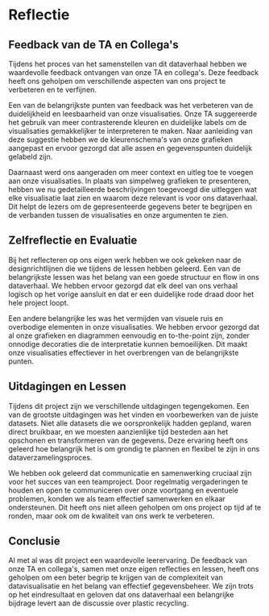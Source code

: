 # Reflectie

## Feedback van de TA en Collega's
Tijdens het proces van het samenstellen van dit dataverhaal hebben we waardevolle feedback ontvangen van onze TA en collega's. Deze feedback heeft ons geholpen om verschillende aspecten van ons project te verbeteren en te verfijnen. 

Een van de belangrijkste punten van feedback was het verbeteren van de duidelijkheid en leesbaarheid van onze visualisaties. Onze TA suggereerde het gebruik van meer contrasterende kleuren en duidelijke labels om de visualisaties gemakkelijker te interpreteren te maken. Naar aanleiding van deze suggestie hebben we de kleurenschema's van onze grafieken aangepast en ervoor gezorgd dat alle assen en gegevenspunten duidelijk gelabeld zijn.

Daarnaast werd ons aangeraden om meer context en uitleg toe te voegen aan onze visualisaties. In plaats van simpelweg grafieken te presenteren, hebben we nu gedetailleerde beschrijvingen toegevoegd die uitleggen wat elke visualisatie laat zien en waarom deze relevant is voor ons dataverhaal. Dit helpt de lezers om de gepresenteerde gegevens beter te begrijpen en de verbanden tussen de visualisaties en onze argumenten te zien.

## Zelfreflectie en Evaluatie
Bij het reflecteren op ons eigen werk hebben we ook gekeken naar de designrichtlijnen die we tijdens de lessen hebben geleerd. Een van de belangrijkste lessen was het belang van een goede structuur en flow in ons dataverhaal. We hebben ervoor gezorgd dat elk deel van ons verhaal logisch op het vorige aansluit en dat er een duidelijke rode draad door het hele project loopt.

Een andere belangrijke les was het vermijden van visuele ruis en overbodige elementen in onze visualisaties. We hebben ervoor gezorgd dat al onze grafieken en diagrammen eenvoudig en to-the-point zijn, zonder onnodige decoraties die de interpretatie kunnen bemoeilijken. Dit maakt onze visualisaties effectiever in het overbrengen van de belangrijkste punten.

## Uitdagingen en Lessen
Tijdens dit project zijn we verschillende uitdagingen tegengekomen. Een van de grootste uitdagingen was het vinden en voorbewerken van de juiste datasets. Niet alle datasets die we oorspronkelijk hadden gepland, waren direct bruikbaar, en we moesten aanzienlijke tijd besteden aan het opschonen en transformeren van de gegevens. Deze ervaring heeft ons geleerd hoe belangrijk het is om grondig te plannen en flexibel te zijn in ons dataverzamelingsproces.

We hebben ook geleerd dat communicatie en samenwerking cruciaal zijn voor het succes van een teamproject. Door regelmatig vergaderingen te houden en open te communiceren over onze voortgang en eventuele problemen, konden we als team effectief samenwerken en elkaar ondersteunen. Dit heeft ons niet alleen geholpen om ons project op tijd af te ronden, maar ook om de kwaliteit van ons werk te verbeteren.

## Conclusie
Al met al was dit project een waardevolle leerervaring. De feedback van onze TA en collega's, samen met onze eigen reflecties en lessen, heeft ons geholpen om een beter begrip te krijgen van de complexiteit van datavisualisatie en het belang van effectief gegevensbeheer. We zijn trots op het eindresultaat en geloven dat ons dataverhaal een belangrijke bijdrage levert aan de discussie over plastic recycling.
